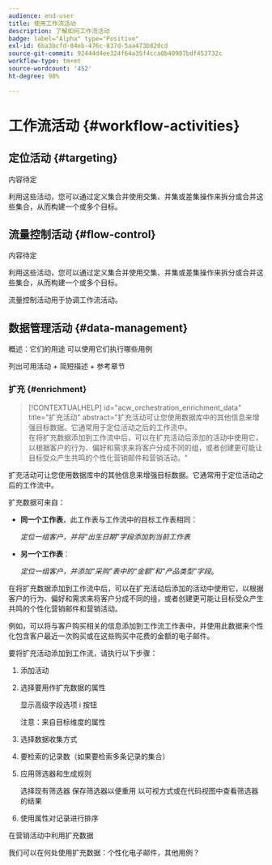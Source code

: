 ```yaml
---
audience: end-user
title: 使用工作流活动
description: 了解如何工作流活动
badge: label="Alpha" type="Positive"
exl-id: 6ba3bcfd-84eb-476c-837d-5aa473b820cd
source-git-commit: 92444d4ee324f64a35f4cca0b40907bdf453732c
workflow-type: tm+mt
source-wordcount: '452'
ht-degree: 98%

---
```



# 工作流活动 {#workflow-activities}

## 定位活动 {#targeting}

内容待定

<!--à reformuler-->利用这些活动，您可以通过定义集合并使用交集、并集或差集操作来拆分或合并这些集合，从而构建一个或多个目标。


## 流量控制活动 {#flow-control}

内容待定

<!--à reformuler-->利用这些活动，您可以通过定义集合并使用交集、并集或差集操作来拆分或合并这些集合，从而构建一个或多个目标。

流量控制活动用于协调工作流活动。

## 数据管理活动 {#data-management}

概述：它们的用途
可以使用它们执行哪些用例

列出可用活动 + 简短描述 + 参考章节

### 扩充 {#enrichment}

>[!CONTEXTUALHELP]
>id="acw_orchestration_enrichment_data"
>title="扩充活动"
>abstract="扩充活动可让您使用数据库中的其他信息来增强目标数据。它通常用于定位活动之后的工作流中。<br/>在将扩充数据添加到工作流中后，可以在扩充活动后添加的活动中使用它，以根据客户的行为、偏好和需求来将客户分成不同的组，或者创建更可能让目标受众产生共鸣的个性化营销邮件和营销活动。"

扩充活动可让您使用数据库中的其他信息来增强目标数据。它通常用于定位活动之后的工作流中。

扩充数据可来自：

* **同一个工作表**，此工作表与工作流中的目标工作表相同：

   *定位一组客户，并将“出生日期”字段添加到当前工作表*

* **另一个工作表**：

   *定位一组客户，并添加“采购”表中的“金额”和“产品类型”字段*。

在将扩充数据添加到工作流中后，可以在扩充活动后添加的活动中使用它，以根据客户的行为、偏好和需求来将客户分成不同的组，或者创建更可能让目标受众产生共鸣的个性化营销邮件和营销活动。

例如，可以将与客户购买相关的信息添加到工作流工作表中，并使用此数据来个性化包含客户最近一次购买或在这些购买中花费的金额的电子邮件。

要将扩充活动添加到工作流，请执行以下步骤：

1. 添加活动
1. 选择要用作扩充数据的属性

   显示高级字段选项
i 按钮

   注意：来自目标维度的属性

1. 选择数据收集方式
1. 要检索的记录数（如果要检索多条记录的集合）
1. 应用筛选器和生成规则

   选择现有筛选器
保存筛选器以便重用
以可视方式或在代码视图中查看筛选器的结果

1. 使用属性对记录进行排序

在营销活动中利用扩充数据

我们可以在何处使用扩充数据：个性化电子邮件，其他用例？
